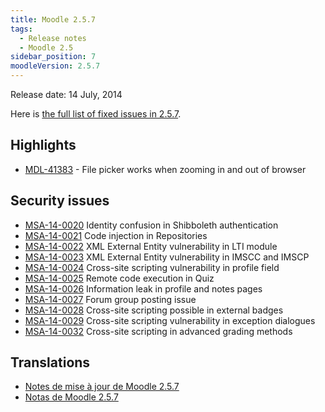 ```yaml
---
title: Moodle 2.5.7
tags:
  - Release notes
  - Moodle 2.5
sidebar_position: 7
moodleVersion: 2.5.7
---
```


Release date: 14 July, 2014

Here is [the full list of fixed issues in 2.5.7](https://tracker.moodle.org/secure/IssueNavigator!executeAdvanced.jspa?jqlQuery=project+%3D+mdl+AND+resolution+%3D+fixed+AND+fixVersion+in+%28%222.5.7%22%29+ORDER+BY+priority+DESC&runQuery=true&clear=true).

## Highlights

- [MDL-41383](https://tracker.moodle.org/browse/MDL-41383) - File picker works when zooming in and out of browser

## Security issues

- [MSA-14-0020](https://moodle.org/mod/forum/discuss.php?d=264261) Identity confusion in Shibboleth authentication
- [MSA-14-0021](https://moodle.org/mod/forum/discuss.php?d=264262) Code injection in Repositories
- [MSA-14-0022](https://moodle.org/mod/forum/discuss.php?d=264263) XML External Entity vulnerability in LTI module
- [MSA-14-0023](https://moodle.org/mod/forum/discuss.php?d=264264) XML External Entity vulnerability in IMSCC and IMSCP
- [MSA-14-0024](https://moodle.org/mod/forum/discuss.php?d=264265) Cross-site scripting vulnerability in profile field
- [MSA-14-0025](https://moodle.org/mod/forum/discuss.php?d=264266) Remote code execution in Quiz
- [MSA-14-0026](https://moodle.org/mod/forum/discuss.php?d=264267) Information leak in profile and notes pages
- [MSA-14-0027](https://moodle.org/mod/forum/discuss.php?d=264268) Forum group posting issue
- [MSA-14-0028](https://moodle.org/mod/forum/discuss.php?d=264269) Cross-site scripting possible in external badges
- [MSA-14-0029](https://moodle.org/mod/forum/discuss.php?d=264270) Cross-site scripting vulnerability in exception dialogues
- [MSA-14-0032](https://moodle.org/mod/forum/discuss.php?d=264273) Cross-site scripting in advanced grading methods

## Translations

- [Notes de mise à jour de Moodle 2.5.7](https://docs.moodle.org/fr/Notes_de_mise_à_jour_de_Moodle_2.5.7)
- [Notas de Moodle 2.5.7](https://docs.moodle.org/es/Notas_de_Moodle_2.5.7)
